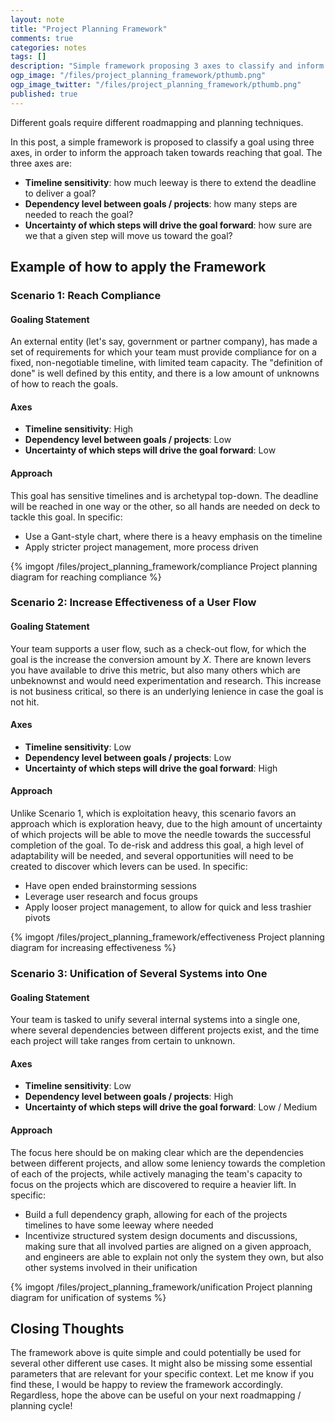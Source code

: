 ```yaml
---
layout: note
title: "Project Planning Framework"
comments: true
categories: notes
tags: []
description: "Simple framework proposing 3 axes to classify and inform the approach towards reaching a goal"
ogp_image: "/files/project_planning_framework/pthumb.png"
ogp_image_twitter: "/files/project_planning_framework/pthumb.png"
published: true
---
```


Different goals require different roadmapping and planning techniques.

In this post, a simple framework is proposed to classify a goal using three axes, in order to inform the approach taken towards reaching that goal. The three axes are:

- **Timeline sensitivity**: how much leeway is there to extend the deadline to deliver a goal?
- **Dependency level between goals / projects**: how many steps are needed to reach the goal?
- **Uncertainty of which steps will drive the goal forward**: how sure are we that a given step will move us toward the goal?

## Example of how to apply the Framework

### Scenario 1: Reach Compliance

#### Goaling Statement

An external entity (let's say, government or partner company), has made a set of requirements for which your team must provide compliance for on a fixed, non-negotiable timeline, with limited team capacity. The "definition of done" is well defined by this entity, and there is a low amount of unknowns of how to reach the goals.

#### Axes

- **Timeline sensitivity**: High
- **Dependency level between goals / projects**: Low
- **Uncertainty of which steps will drive the goal forward**: Low

#### Approach

This goal has sensitive timelines and is archetypal top-down. The deadline will be reached in one way or the other, so all hands are needed on deck to tackle this goal. In specific:

- Use a Gant-style chart, where there is a heavy emphasis on the timeline
- Apply stricter project management, more process driven

{% imgopt /files/project_planning_framework/compliance Project planning diagram for reaching compliance %}

### Scenario 2: Increase Effectiveness of a User Flow

#### Goaling Statement

Your team supports a user flow, such as a check-out flow, for which the goal is the increase the conversion amount by *X*. There are known levers you have available to drive this metric, but also many others which are unbeknownst and would need experimentation and research. This increase is not business critical, so there is an underlying lenience in case the goal is not hit.

#### Axes

- **Timeline sensitivity**: Low
- **Dependency level between goals / projects**: Low
- **Uncertainty of which steps will drive the goal forward**: High

#### Approach

Unlike Scenario 1, which is exploitation heavy, this scenario favors an approach which is exploration heavy, due to the high amount of uncertainty of which projects will be able to move the needle towards the successful completion of the goal. To de-risk and address this goal, a high level of adaptability will be needed, and several opportunities will need to be created to discover which levers can be used. In specific:

- Have open ended brainstorming sessions
- Leverage user research and focus groups
- Apply looser project management, to allow for quick and less trashier pivots


{% imgopt /files/project_planning_framework/effectiveness Project planning diagram for increasing effectiveness %}

### Scenario 3: Unification of Several Systems into One

#### Goaling Statement

Your team is tasked to unify several internal systems into a single one, where several dependencies between different projects exist, and the time each project will take ranges from certain to unknown.

#### Axes

- **Timeline sensitivity**: Low
- **Dependency level between goals / projects**: High
- **Uncertainty of which steps will drive the goal forward**: Low / Medium

#### Approach

The focus here should be on making clear which are the dependencies between different projects, and allow some leniency towards the completion of each of the projects, while actively managing the team's capacity to focus on the projects which are discovered to require a heavier lift. In specific:

- Build a full dependency graph, allowing for each of the projects timelines to have some leeway where needed
- Incentivize structured system design documents and discussions, making sure that all involved parties are aligned on a given approach, and engineers are able to explain not only the system they own, but also other systems involved in their unification

{% imgopt /files/project_planning_framework/unification Project planning diagram for unification of systems %}


## Closing Thoughts

The framework above is quite simple and could potentially be used for several other different use cases. It might also be missing some essential parameters that are relevant for your specific context. Let me know if you find these, I would be happy to review the framework accordingly. Regardless, hope the above can be useful on your next roadmapping / planning cycle!
